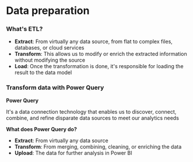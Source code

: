 # Data preparation



### What's ETL?

* **Extract**: From virtually any data source, from flat to complex files, databases, or cloud services
* **Transform**: This allows us to modify or enrich the extracted information without modifying the source
* **Load**: Once the transformation is done, it's responsible for loading the result to the data model

### Transform data with Power Query

**Power Query**

It's a data connection technology that enables us to discover, connect, combine, and refine disparate data sources to meet our analytics needs

**What does Power Query do?**

* **Extract**: From virtually any data source
* **Transform**: From merging, combining, cleaning, or enriching the data
* **Upload**: The data for further analysis in Power BI
